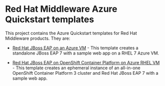 
# Red Hat Middleware Azure Quickstart templates

This project contains the Azure Quickstart templates for Red Hat Middleware products.  They are:

* [Red Hat JBoss EAP on an Azure VM](jboss-eap-standalone-rhel7/README.md) - This template creates a standalone JBoss EAP 7 with a sample web app on a RHEL 7 Azure VM.

* [Red Hat JBoss EAP on OpenShift Container Platform on Azure RHEL VM](jboss-eap-openshift-quickstart/README.md) - This template creates an ephemeral instance of an all-in-one OpenShift Container Platform 3 cluster and Red Hat JBoss EAP 7 with a sample web app.

